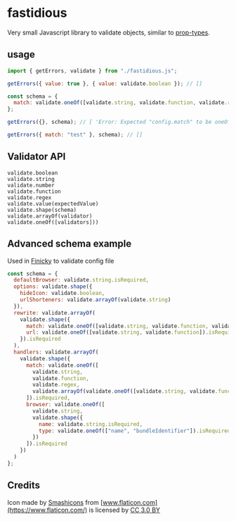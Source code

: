 # fastidious

Very small Javascript library to validate objects, similar to [prop-types](https://www.npmjs.com/package/prop-types).

## usage

```js
import { getErrors, validate } from "./fastidious.js";

getErrors({ value: true }, { value: validate.boolean }); // []

const schema = {
  match: validate.oneOf([validate.string, validate.function, validate.regex]).isRequired
};

getErrors({}, schema); // [ 'Error: Expected "config.match" to be oneOf: [string,function,regex]' ]

getErrors({ match: "test" }, schema); // []
```

## Validator API

```
validate.boolean
validate.string
validate.number
validate.function
validate.regex
validate.value(expectedValue)
validate.shape(schema)
validate.arrayOf(validator)
validate.oneOf([validators]))
```

## Advanced schema example

Used in [Finicky](https://github.com/johnste/finicky) to validate config file

```js
const schema = {
  defaultBrowser: validate.string.isRequired,
  options: validate.shape({
    hideIcon: validate.boolean,
    urlShorteners: validate.arrayOf(validate.string)
  }),
  rewrite: validate.arrayOf(
    validate.shape({
      match: validate.oneOf([validate.string, validate.function, validate.regex]).isRequired,
      url: validate.oneOf([validate.string, validate.function]).isRequired
    }).isRequired
  ),
  handlers: validate.arrayOf(
    validate.shape({
      match: validate.oneOf([
        validate.string,
        validate.function,
        validate.regex,
        validate.arrayOf(validate.oneOf([validate.string, validate.function, validate.regex]))
      ]).isRequired,
      browser: validate.oneOf([
        validate.string,
        validate.shape({
          name: validate.string.isRequired,
          type: validate.oneOf(["name", "bundleIdentifier"]).isRequired
        })
      ]).isRequired
    })
  )
};
```

## Credits

Icon made by [Smashicons](https://www.flaticon.com/authors/smashicons) from [www.flaticon.com](https://www.flaticon.com/) is licensed by [CC 3.0 BY](http://creativecommons.org/licenses/by/3.0/)
